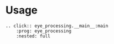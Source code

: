 # Usage

```{eval-rst}
.. click:: eye_processing.__main__:main
    :prog: eye_processing
    :nested: full
```
